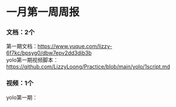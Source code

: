# 一月第一周周报

### 文档：2个
第一期文档：https://www.yuque.com/lizzy-6f7kc/bpsyg0/dbw7epv2dd3dib3b   
yolo第一期视频脚本：https://github.com/LizzyLoong/Practice/blob/main/yolo/1script.md     



### 视频：1个
yolo第一期：







